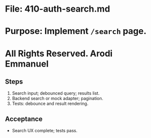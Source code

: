 # File: 410-auth-search.md

# Purpose: Implement `/search` page.

# All Rights Reserved. Arodi Emmanuel

## Steps

1. Search input; debounced query; results list.
2. Backend search or mock adapter; pagination.
3. Tests: debounce and result rendering.

## Acceptance

- Search UX complete; tests pass.
